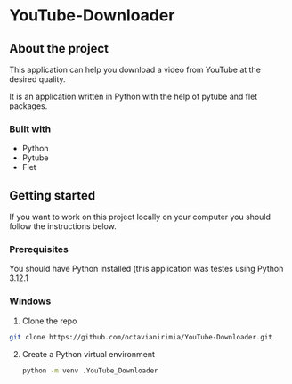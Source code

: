 # YouTube-Downloader

## About the project

This application can help you download a video from YouTube at the desired quality.

It is an application written in Python with the help of pytube and flet packages.


### Built with

- Python
- Pytube
- Flet

## Getting started

If you want to work on this project locally on your computer you should follow the instructions below.

### Prerequisites

You should have Python installed (this application was testes using Python 3.12.1

### Windows

1. Clone the repo
```sh
git clone https://github.com/octavianirimia/YouTube-Downloader.git
```

2. Create a Python virtual environment
   ```sh
   python -m venv .YouTube_Downloader
   ```
